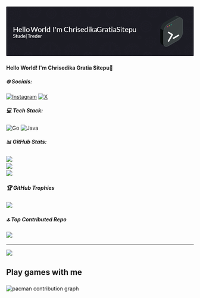 ![Header](img/github-header-image-chris.png)
#### Hello World! I'm Chrisedika Gratia Sitepu🤗



##### 🌐 Socials:
[![Instagram](https://img.shields.io/badge/Instagram-%23E4405F.svg?logo=Instagram&logoColor=white)](https://instagram.com/c2_chriss) [![X](https://img.shields.io/badge/X-black.svg?logo=X&logoColor=white)](https://x.com/C_H2is) 

##### 💻 Tech Stack:
![Go](https://img.shields.io/badge/go-%2300ADD8.svg?style=for-the-badge&logo=go&logoColor=white) ![Java](https://img.shields.io/badge/java-%23ED8B00.svg?style=for-the-badge&logo=openjdk&logoColor=white)
##### 📊 GitHub Stats:
![](https://github-readme-stats.vercel.app/api?username=ChrisSitepu&theme=neon&hide_border=false&include_all_commits=true&count_private=true)<br/>
![](https://nirzak-streak-stats.vercel.app/?user=ChrisSitepu&theme=neon&hide_border=false)<br/>
![](https://github-readme-stats.vercel.app/api/top-langs/?username=ChrisSitepu&theme=neon&hide_border=false&include_all_commits=true&count_private=true&layout=compact)

##### 🏆 GitHub Trophies
![](https://github-profile-trophy.vercel.app/?username=ChrisSitepu&theme=neon&no-frame=false&no-bg=true&margin-w=4)

##### 🔝 Top Contributed Repo
![](https://github-contributor-stats.vercel.app/api?username=ChrisSitepu&limit=5&theme=neon&combine_all_yearly_contributions=true)

---
[![](https://visitcount.itsvg.in/api?id=ChrisSitepu&icon=2&color=4)](https://visitcount.itsvg.in)

<!-- Proudly created with GPRM ( https://gprm.itsvg.in ) -->


<h2 align="left">Play games with me</h2>

###

<picture>
  <source media="(prefers-color-scheme: dark)" srcset="https://raw.githubusercontent.com/ChrisSitepu/ChrisSitepu/output/pacman-contribution-graph-dark.svg">
  <source media="(prefers-color-scheme: light)" srcset="https://raw.githubusercontent.com/ChrisSitepu/ChrisSitepu/output/pacman-contribution-graph.svg">
  <img alt="pacman contribution graph" src="https://raw.githubusercontent.com/ChrisSitepu/ChrisSitepu/output/pacman-contribution-graph.svg">
</picture>

###